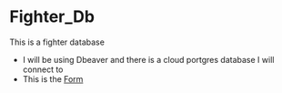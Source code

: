 # Fighter_Db
This is a fighter database
* I will be using Dbeaver and there is a cloud portgres database I will connect to
* This is the [Form](https://purpleeyedowl.com/test/php/View_Gym.php)
